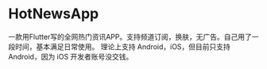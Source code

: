 # HotNewsApp
一款用Flutter写的全网热门资讯APP。支持频道订阅，换肤，无广告。自己用了一段时间，基本满足日常使用。 理论上支持 Android，iOS，但目前只支持 Android，因为 iOS 开发者账号没交钱。

